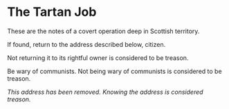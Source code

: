 The Tartan Job
==============

These are the notes of a covert operation deep in Scottish territory.

If found, return to the address described below, citizen.

Not returning it to its rightful owner is considered to be treason.

Be wary of communists.
Not being wary of communists is considered to be treason.

*This address has been removed. Knowing the address is considered treason.*
